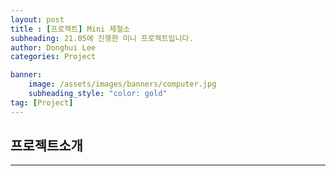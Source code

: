 ```yaml
---
layout: post
title : [프로젝트] Mini 제철소
subheading: 21.05에 진행한 미니 프로젝트입니다.
author: Donghui Lee
categories: Project

banner:
    image: /assets/images/banners/computer.jpg
    subheading_style: "color: gold"
tag: [Project]
---
```

## 프로젝트소개

---

